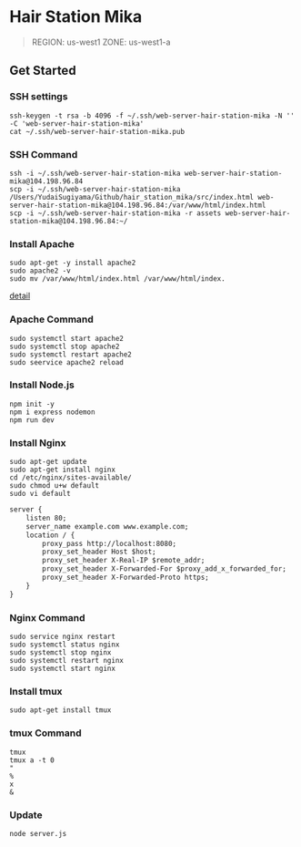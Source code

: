 # Hair Station Mika

>REGION: us-west1
>ZONE: us-west1-a

## Get Started
### SSH settings
```
ssh-keygen -t rsa -b 4096 -f ~/.ssh/web-server-hair-station-mika -N '' -C 'web-server-hair-station-mika' 
cat ~/.ssh/web-server-hair-station-mika.pub
```

### SSH Command
```
ssh -i ~/.ssh/web-server-hair-station-mika web-server-hair-station-mika@104.198.96.84
scp -i ~/.ssh/web-server-hair-station-mika /Users/YudaiSugiyama/Github/hair_station_mika/src/index.html web-server-hair-station-mika@104.198.96.84:/var/www/html/index.html
scp -i ~/.ssh/web-server-hair-station-mika -r assets web-server-hair-station-mika@104.198.96.84:~/
```

### Install Apache

```
sudo apt-get -y install apache2
sudo apache2 -v
sudo mv /var/www/html/index.html /var/www/html/index.
```

[detail](https://zenn.dev/knockknock/articles/10aa24fde47c45)

### Apache Command
```
sudo systemctl start apache2
sudo systemctl stop apache2
sudo systemctl restart apache2
sudo seervice apache2 reload
```

### Install Node.js
```
npm init -y
npm i express nodemon
npm run dev
```

### Install Nginx
```
sudo apt-get update
sudo apt-get install nginx
cd /etc/nginx/sites-available/
sudo chmod u+w default
sudo vi default
```

```default
server {
    listen 80;
    server_name example.com www.example.com;
    location / {
        proxy_pass http://localhost:8080;
        proxy_set_header Host $host;
        proxy_set_header X-Real-IP $remote_addr;
        proxy_set_header X-Forwarded-For $proxy_add_x_forwarded_for;
        proxy_set_header X-Forwarded-Proto https;
    }
}
```

### Nginx Command
```
sudo service nginx restart
sudo systemctl status nginx
sudo systemctl stop nginx
sudo systemctl restart nginx
sudo systemctl start nginx
```

### Install tmux
```
sudo apt-get install tmux
```

### tmux Command
```
tmux
tmux a -t 0
"
%
x
&
```

### Update
```
node server.js

```